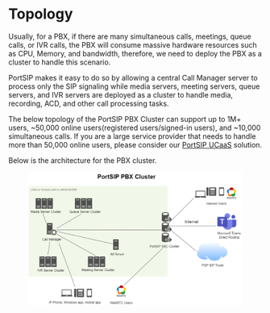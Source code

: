 # Topology

Usually, for a PBX, if there are many simultaneous calls, meetings, queue calls, or IVR calls, the PBX will consume massive hardware resources such as CPU, Memory, and bandwidth, therefore, we need to deploy the PBX as a cluster to handle this scenario.

PortSIP makes it easy to do so by allowing a central Call Manager server to process only the SIP signaling while media servers, meeting servers, queue servers, and IVR servers are deployed as a cluster to handle media, recording, ACD, and other call processing tasks.

The below topology of the PortSIP PBX Cluster can support up to 1M+ users, \~50,000 online users(registered users/signed-in users), and \~10,000 simultaneous calls. If you are a large service provider that needs to handle more than 50,000 online users, please consider our [PortSIP UCaaS](../portsip-ucaas.md) solution.

Below is the architecture for the PBX cluster.

<figure><img src="../../.gitbook/assets/pbx_cluster_v22.png" alt=""><figcaption></figcaption></figure>

